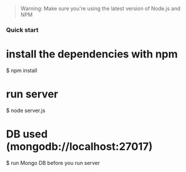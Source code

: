 >Warning: Make sure you're using the latest version of Node.js and NPM

### Quick start

# install the dependencies with npm
$ npm install

# run server
$ node server.js

# DB used (mongodb://localhost:27017)
$ run Mongo DB before you run server

